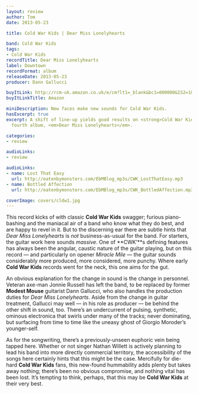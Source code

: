 ```yaml
---
layout: review
author: Tom
date: 2013-05-23

title: Cold War Kids | Dear Miss Lonelyhearts

band: Cold War Kids
tags:
- Cold War Kids
recordTitle: Dear Miss Lonelyhearts
label: Downtown
recordFormat: album
releaseDate: 2013-05-23
producer: Dann Gallucci

buyItLink: http://rcm-uk.amazon.co.uk/e/cm?lt1=_blank&bc1=000000&IS2=1&bg1=FFFFFF&fc1=000000&lc1=0000FF&t=eatebymons-21&o=2&p=8&l=as4&m=amazon&f=ifr&ref=ss_til&asins=B00BC0JIGE
buyItLinkTitle: Amazon

miniDescription: New faces make new sounds for Cold War Kids.
hasExcerpt: true
excerpt: A shift of line-up yields good results on <strong>Cold War Kids’</strong>
  fourth album, <em>Dear Miss Lonelyhearts</em>.

categories:
- review

audioLinks:
- review

audioLinks:
- name: Lost That Easy
  url: http://eatenbymonsters.com/EbMBlog_mp3s/CWK_LostThatEasy.mp3
- name: Bottled Affection
  url: http://eatenbymonsters.com/EbMBlog_mp3s/CWK_BottledAffection.mp3

coverImage: covers/cldw1.jpg
---
```


This record kicks of with classic **Cold War Kids** swagger; furious piano-bashing and the maniacal air of a band who know what they do best, and are happy to revel in it. But to the discerning ear there are subtle hints that *Dear Miss Lonelyhearts* is _not_ business-as-usual for the band. For starters, the guitar work here sounds _massive_. One of **CWK’**s defining features has always been the angular, caustic nature of the guitar playing, but on this record — and particularly on opener *Miracle Mile* — the guitar sounds considerably more produced, more considered, more punchy. Where early **Cold War Kids** records went for the neck, this one aims for the gut.

An obvious explanation for the change in sound is the change in personnel. Veteran axe-man Jonnie Russell has left the band, to be replaced by former **Modest Mouse** guitarist Dann Gallucci, who also handles the production duties for *Dear Miss Lonelyhearts*. Aside from the change in guitar treatment, Gallucci may well — in his role as producer — be behind the other shift in sound, too. There’s an undercurrent of pulsing, synthetic, ominous electronica that swirls under many of the tracks; never dominating, but surfacing from time to time like the uneasy ghost of Giorgio Moroder’s younger-self.

As for the songwriting, there’s a previously-unseen euphoric vein being tapped here. Whether or not singer Nathan Willett is actively planning to lead his band into more directly commercial territory, the accessibility of the songs here certainly hints that this might be the case. Mercifully for die-hard **Cold War Kids** fans, this new-found hummability adds plenty but takes away nothing; there’s been no obvious compromise, and nothing vital has been lost. It’s tempting to think, perhaps, that this may be **Cold War Kids** at their very best.
